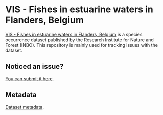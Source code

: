 # VIS - Fishes in estuarine waters in Flanders, Belgium

[VIS - Fishes in estuarine waters in Flanders, Belgium](http://dataset.inbo.be/vis-estuarine-occurrences) is a species occurrence dataset published by the Research Institute for Nature and Forest (INBO). This repository is mainly used for tracking issues with the dataset.

## Noticed an issue?

[You can submit it here](https://github.com/LifeWatchINBO/vis-estuarine-occurrences/issues).

## Metadata

[Dataset metadata](metadata.md).
